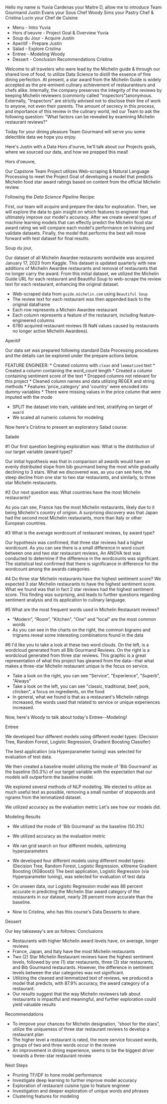 
Hello my name is Yuvia Cardenas your Maitre D, allow me to introduce Team Gourmand
Justin Evans your Sous Chef
Woody Sims your Pastry Chef
& Cristina Lucin your Chef de Cuisine

* Menu - Intro Yuvia
* Hors d'oeuvre - Project Goal & Overview Yuvia
* Soup du Jour - Acquire Justin
* Aperitif - Prepare Justin
* Salad - Explore Cristina 
* Entree - Modeling Woody
* Dessert - Conclusion Recommendations Cristina

Welcome to all travelers who were lead by the Michelin guide & through our shared love of food, to utilize Data Science to distill the essence of fine dining perfection. At present, a star award from the Michelin Guide is widely accepted as the pre-eminent culinary achievement of restauranteurs and chefs alike. 
Internally, the company preserves the integrity of the reviews by keeping Michelin reviewers (commonly called "inspectors")anonymous. Externally, "Inspectors" are strictly advised not to disclose their line of work to anyone, not even their parents. 
The amount of secrecy in this process, and importance of this review in the culinary world, led our Team to ask the following question:
    "What factors can be revealed by examining Michelin restaurant reviews?"

Today for your dining pleasure Team Gourmand will serve you some delectible data we hope you enjoy.

Here's Justin with a Data Hors d'ourve, he'll talk about our Projects goals, where we sourced our data, and how we prepped this meal!

Hors d'oeuvre,

Our Capstone Team Project utilizes Web-scraping & Natural Language Processing to meet the Project Goal of developing a model that predicts Michelin food star award ratings based on content from the official Michelin review.

Following the *Data Science Pipeline* Recipe:

First, our team will acquire and prepare the data for exploration. 
Then, we will explore the data to gain insight on which features to engineer that ultimately improve our model's accuracy. After we create several types of machine learning models that can effectly predict the Michelin food star award rating we will compare each model's performance on training and validate datasets. 
Finally, the model that performs the best will move forward with test dataset for final results.


Soup du jour,

Our dataset of all Michelin Awardee restaurants worldwide was acquired January 17, 2023 from Kaggle. This dataset is updated quarterly with new additions of Michelin Awardee restaurants and removal of restaurants that no longer carry the award.  From this initial dataset, we utilized the Michelin Guide URL for each restaurant and Beautiful Soup to web-scrape the review text for each restaurant, enhancing the original dataset.

* Web-scraped data from `guide.michelin.com` using `Beautiful Soup`
* The review text for each restaurant was then appended back to the original dataframe
* Each row represents a Michein Awardee restaurant
* Each column represents a feature of the restaurant, including feature-engineered columns
* 6780 acquired restaurant reviews (6 NaN values caused by restaurants no longer active Michelin Awardees).


Aperitif

Our data set was prepared following standard Data Processing procedures and the details can be explored under the prepare actions below.

FEATURE ENGINEER: 
    * Created columns with `clean` and `lemmatized` text
    * Created a column containing the word_count length
    * Created a column containing sentiment score of the text 
    * Dropped columns not relevant for this project
    * Cleaned column names and data utilizing REGEX and string methods
    * Features 'price_category' and 'country' were encoded into dummy variables
    * There were missing values in the price column that were imputed with the mode

* SPLIT the dataset into train, validate and test, stratifying on target of `award`
* We scaled all numeric columns for modeling

Now here's Cristina to present an exploratory Salad course:

Salade

#1 Our first question begining exploration was: What is the distribution of our target variable (award type)?

Our initial hypothesis was that in comparison all awards would have an evenly distributed slope from bib gourmand being the most while gradually declining to 3 stars. 
What we discovered was, as you can see here, the steep decline from one star to two star restaurants, and similarly, to three star Michelin restaurants.

#2 Our next question was: What countries have the most Michelin restaurants?

As you can see, France has the most Michelin restaurants, likely due to it being Michelin's country of origion. A surprising discovery was that Japan had the second most Michelin restaurants, more than Italy or other European countries. 

#3 What is the average wordcount of restaurant reviews, by award type?

Our hypothesis was confirmed, that three star reviews had a higher wordcount. As you can see there is a small difference in word count between one and two star restaurant reviews, An ANOVA test was conducted to determine if the difference in the wordcounts was significant. The statistical test confirmed that there is significance in difference for the wordcount among the awards categories.

#4 Do three star Michelin restaurants have the highest sentiment score?
We expected 3 star Michelin restaurants to have the highest sentiment score. What we found was that in fact 2 star reviews had the highest sentiment score. This finding was surprising, and leads to further questions regarding sentiment analysis and its application to culinary language.


#5 What are the most frequent words used in Michelin Restaurant reviews?
- “Modern”, “Room”, "Kitchen", "One" and "local" are the most common words
- As you can see in the charts on the right, the common bigrams and trigrams reveal some interesting combinations found in the data

#6 I'd like you to take a look at these two word clouds. On the left, is a wordcloud generated from all Bib Gourmand Reviews. On the right is a wordcloud generated from three star reviews. This graphic is a great representation of what this project has gleaned from the data--that what makes a three-star Michelin restaurant unique is the focus on service.
- Take a look on the right, you can see "Service", "Experience", "Superb", "Always"
- Take a look on the left, you can see "classic, traditional, beef, pork, chicken", a focus on ingredients, on the food
- In general, what we found is that as a restaurant's Michelin ratings increased, the words used that related to service or unique experiences increased.

Now, here's Woody to talk about today's Entree--Modeling!

Entree


We developed four different models using different model types: (Decision Tree, Random Forest, Logistic Regression, Gradient Boosting Classifer)

The best application (via Hyperparameter tuning) was selected for evaluation of test data.

We then created a baseline model utilizing the mode of 'Bib Gourmand' as the baseline (50.3%) of our target variable with the expectation that our models will outperform the baseline model.

We explored several methods of NLP modeling. We elected to utilize as much useful text as possible, removing a small number of stopwords and ngrams from the lemmatized dataset.

We utilized accuracy as the evaluation metric
Let's see how our models did.

Modeling Results
- We utilized the mode of 'Bib Gourmand' as the baseline (50.3%)
- We utilized accuracy as the evaluation metric
- We ran grid search on four different models, optimizing hyperparameters
- We developed four different models using different model types: (Decision Tree, Random Forest, Logistic Regression, eXtreme Gradient Boosting (XGBoost))
 The best application, Logistic Regression (via Hyperparameter tuning), was selected for evaluation of test data

 - On unseen data, our Logistic Regression model was 88 percent accurate in predicting the Michelin Star award category of the restaurants in our dataset, nearly 28 percent more accurate than the baseline.

 - Now to Cristina, who has this course's Data Desserts to share.

Dessert

Our key takeaway's are as follows:
Conclusions
- Restaurants with higher Michelin award levels have, on average, longer reviews
- France, Japan, and Italy have the most Michelin restaurants
- Two (2) Star Michelin Restaurant reviews have the highest sentiment levels, followed by one (1) star restaurants, three (3) star restaurants, and Bib Gourmand restaurants. However, the difference in sentiment levels between the star categories was not significant.
- Utilizing the cleaned and lemmatized text of reviews, we produced a model that predicts, with 87.9% accuracy, the award category of a restaurant.
- Our results suggest that the way Michelin reviewers talk about restaurants is impactful and meaningful, and further exploration could yield valuable results

 Recommendations
- To imrpove your chances for Michelin designation, “shoot for the stars”, utilize the uniqueness of three star restaurant reviews to develop a restaurant plan
- The higher level a restaurant is rated, the more service focused words, groups of two and three words occur in the review
- An improvement in dining experience, seems to be the biggest driver towards a three-star restaurant review

 Next Steps
- Pruning TF/IDF to hone model performance
- Investigate deep learning to further improve model accuracy
- Exploration of restaurant cuisine type to feature engineer
- Investigation and deeper exploration of unique words and phrases
- Clustering features for modeling